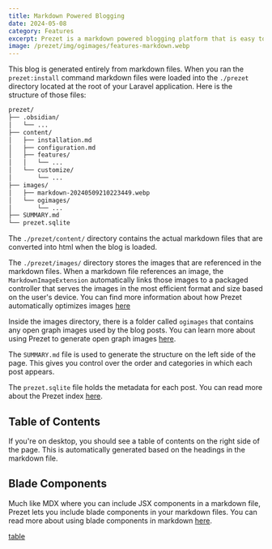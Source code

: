 ```yaml
---
title: Markdown Powered Blogging
date: 2024-05-08
category: Features
excerpt: Prezet is a markdown powered blogging platform that is easy to use and customize.
image: /prezet/img/ogimages/features-markdown.webp
---
```


This blog is generated entirely from markdown files. When you ran the `prezet:install` command markdown files were loaded into the `./prezet` directory located at the root of your Laravel application. Here is the structure of those files:

```bash
prezet/
├── .obsidian/
│   └── ...
├── content/
│   ├── installation.md
│   ├── configuration.md
│   ├── features/
│   │   └── ...
│   └── customize/
│       └── ...
├── images/
│   ├── markdown-20240509210223449.webp
│   └── ogimages/
│       └── ...
├── SUMMARY.md
└── prezet.sqlite
```

The `./prezet/content/` directory contains the actual markdown files that are converted into html when the blog is loaded.

The `./prezet/images/` directory stores the images that are referenced in the markdown files. When a markdown file references an image, the `MarkdownImageExtension` automatically links those images to a packaged controller that serves the images in the most efficient format and size based on the user's device. You can find more information about how Prezet automatically optimizes images [here](images)

Inside the images directory, there is a folder called `ogimages` that contains any open graph images used by the blog posts. You can learn more about using Prezet to generate open graph images [here](ogimage).

The `SUMMARY.md` file is used to generate the structure on the left side of the page. This gives you control over the order and categories in which each post appears.

The `prezet.sqlite` file holds the metadata for each post. You can read more about the Prezet index [here](/index).

## Table of Contents

If you're on desktop, you should see a table of contents on the right side of the page. This is automatically generated based on the headings in the markdown file.

## Blade Components
Much like MDX where you can include JSX components in a markdown file, Prezet lets you include blade components in your markdown files. You can read more about using blade components in markdown [here](blade).


[table](https://tree.nathanfriend.io/?s=(%27options!(%27fancy!true~fullPath!false~trailingSlash!true~rootDot!false)~B(%27B%27storageGprezet6.obsidianH...6content6E7draft787seo7customizeH*routes7*frontmatter7E-views7*controllersF6C*8-20240509210223449.webpHogCSUMMARYF%27)~version!%271%27)*%20%206G*7FH8markdownBsource!Cimages6E*bladeF.mdG%5Cn*H6*%01HGFECB876*)
